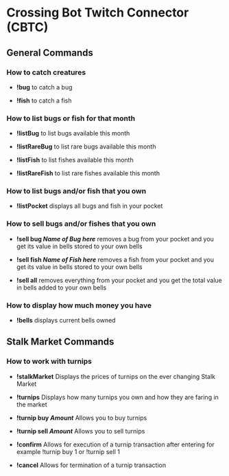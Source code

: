 # Crossing Bot Twitch Connector (CBTC)

## General Commands

### How to catch creatures

- **!bug** to catch a bug

- **!fish** to catch a fish

### How to list bugs or fish for that month

- **!listBug** to list bugs available this month

- **!listRareBug** to list rare bugs available this month

- **!listFish** to list fishes available this month

- **!listRareFish** to list rare fishes available this month

### How to list bugs and/or fish that you own

- **!listPocket** displays all bugs and fish in your pocket

### How to sell bugs and/or fishes that you own

- **!sell bug *Name of Bug here*** removes a bug from your pocket and you get its value in bells stored to your own bells

- **!sell fish *Name of Fish here*** removes a fish from your pocket and you get its value in bells stored to your own bells

- **!sell all** removes everything from your pocket and you get the total value in bells added to your own bells

### How to display how much money you have

- **!bells** displays current bells owned

## Stalk Market Commands

### How to work with turnips

- **!stalkMarket** Displays the prices of turnips on the ever changing Stalk Market

- **!turnips** Displays how many turnips you own and how they are faring in the market

- **!turnip buy *Amount*** Allows you to buy turnips

- **!turnip sell *Amount*** Allows you to sell turnips

- **!confirm** Allows for execution of a turnip transaction after entering for example !turnip buy 1 or !turnip sell 1

- **!cancel** Allows for termination of a turnip transaction
